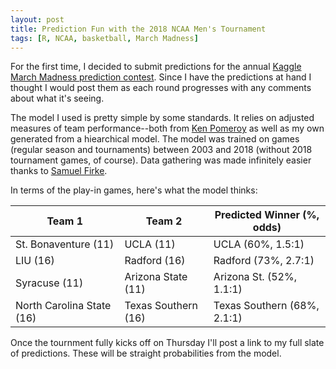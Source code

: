```yaml
---
layout: post
title: Prediction Fun with the 2018 NCAA Men's Tournament
tags: [R, NCAA, basketball, March Madness]
---
```


For the first time, I decided to submit predictions for the annual [Kaggle March Madness prediction contest](https://www.kaggle.com/c/mens-machine-learning-competition-2018). Since I have the predictions at hand I thought I would post them as each round progresses with any comments about what it's seeing.

The model I used is pretty simple by some standards. It relies on adjusted measures of team performance--both from [Ken Pomeroy](https://kenpom.com) as well as my own generated from a hiearchical model. The model was trained on games (regular season and tournaments) between 2003 and 2018 (without 2018 tournament games, of course). Data gathering was made infinitely easier thanks to [Samuel Firke](https://github.com/sfirke/predicting-march-madness).

In terms of the play-in games, here's what the model thinks:

| Team 1 | Team 2 | Predicted Winner (%, odds) |
|-----------|------------|--------------------------------------|
| St. Bonaventure (11) |  UCLA (11) | UCLA (60%, 1.5:1) |
| LIU (16) | Radford (16) | Radford (73%, 2.7:1) |
| Syracuse (11) | Arizona State (11) | Arizona St. (52%, 1.1:1)|
| North Carolina State (16) | Texas Southern (16) | Texas Southern (68%, 2.1:1) |

Once the tournment fully kicks off on Thursday I'll post a link to my full slate of predictions. These will be straight probabilities from the model.

